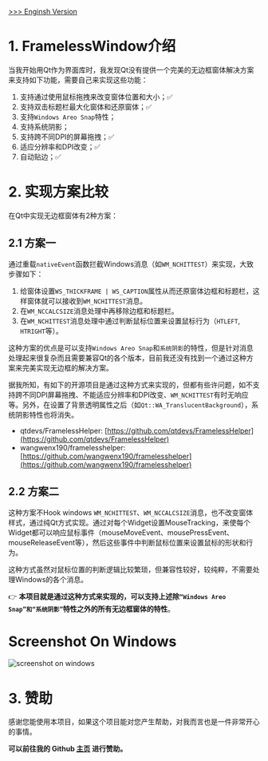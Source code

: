 [>>> Enginsh Version](README.md)

# 1. FramelessWindow介绍
当我开始用Qt作为界面库时，我发现Qt没有提供一个完美的无边框窗体解决方案来支持如下功能，需要自己来实现这些功能：
1. 支持通过使用鼠标拖拽来改变窗体位置和大小；✅
2. 支持双击标题栏最大化窗体和还原窗体；✅
3. 支持`Windows Areo Snap`特性；
4. 支持系统阴影；
5. 支持跨不同DPI的屏幕拖拽；✅
6. 适应分辨率和DPI改变；✅
7. 自动贴边；✅

# 2. 实现方案比较

在Qt中实现无边框窗体有2种方案：

## 2.1 方案一
通过重载`nativeEvent`函数拦截Windows消息（如`WM_NCHITTEST`）来实现，大致步骤如下：
1. 给窗体设置`WS_THICKFRAME | WS_CAPTION`属性从而还原窗体边框和标题栏，这样窗体就可以接收到`WM_NCHITTEST`消息。
2. 在`WM_NCCALCSIZE`消息处理中再移除边框和标题栏。
3. 在`WM_NCHITTEST`消息处理中通过判断鼠标位置来设置鼠标行为（`HTLEFT`, `HTRIGHT`等）。

这种方案的优点是可以支持`Windows Areo Snap`和`系统阴影`的特性，但是针对消息处理起来很复杂而且需要兼容Qt的各个版本，目前我还没有找到一个通过这种方案来完美实现无边框的解决方案。

据我所知，有如下的开源项目是通过这种方式来实现的，但都有些许问题，如不支持跨不同DPI屏幕拖拽、不能适应分辨率和DPI改变、`WM_NCHITTEST`有时无响应等。另外，在设置了背景透明属性之后（如`Qt::WA_TranslucentBackground`），系统阴影特性也将消失。

- qtdevs/FramelessHelper: [https://github.com/qtdevs/FramelessHelper](https://github.com/qtdevs/FramelessHelper)
- wangwenx190/framelesshelper: [https://github.com/wangwenx190/framelesshelper](https://github.com/wangwenx190/framelesshelper)

## 2.2 方案二

这种方案不Hook windows `WM_NCHITTEST`、`WM_NCCALCSIZE`消息，也不改变窗体样式，通过纯Qt方式实现。通过对每个Widget设置MouseTracking，来使每个Widget都可以响应鼠标事件（mouseMoveEvent、mousePressEvent、mouseReleaseEvent等），然后这些事件中判断鼠标位置来设置鼠标的形状和行为。

这种方式虽然对鼠标位置的判断逻辑比较繁琐，但兼容性较好，较纯粹，不需要处理Windows的各个消息。

👉 **本项目就是通过这种方式来实现的，可以支持上述除`“Windows Areo Snap”和“系统阴影”`特性之外的所有无边框窗体的特性**。

# Screenshot On Windows
![screenshot on windows](frameless.gif)

# 3. 赞助

感谢您能使用本项目，如果这个项目能对您产生帮助，对我而言也是一件非常开心的事情。

**可以前往我的 Github [主页](https://github.com/winsoft666) 进行赞助。**